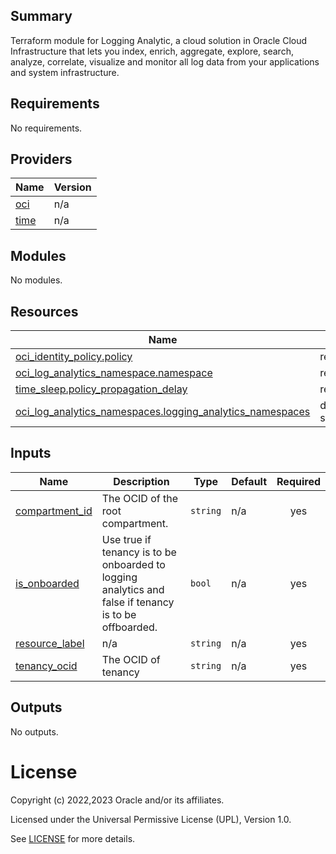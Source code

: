## Summary
Terraform module for Logging Analytic, a cloud solution in 
Oracle Cloud Infrastructure that lets you index, enrich, 
aggregate, explore, search, analyze, correlate, visualize and monitor 
all log data from your applications and system infrastructure.


<!-- BEGIN_TF_DOCS -->
## Requirements

No requirements.

## Providers

| Name | Version |
|------|---------|
| <a name="provider_oci"></a> [oci](#provider\_oci) | n/a |
| <a name="provider_time"></a> [time](#provider\_time) | n/a |

## Modules

No modules.

## Resources

| Name | Type |
|------|------|
| [oci_identity_policy.policy](https://registry.terraform.io/providers/oracle/oci/latest/docs/resources/identity_policy) | resource |
| [oci_log_analytics_namespace.namespace](https://registry.terraform.io/providers/oracle/oci/latest/docs/resources/log_analytics_namespace) | resource |
| [time_sleep.policy_propagation_delay](https://registry.terraform.io/providers/hashicorp/time/latest/docs/resources/sleep) | resource |
| [oci_log_analytics_namespaces.logging_analytics_namespaces](https://registry.terraform.io/providers/oracle/oci/latest/docs/data-sources/log_analytics_namespaces) | data source |

## Inputs

| Name | Description | Type | Default | Required |
|------|-------------|------|---------|:--------:|
| <a name="input_compartment_id"></a> [compartment\_id](#input\_compartment\_id) | The OCID of the root compartment. | `string` | n/a | yes |
| <a name="input_is_onboarded"></a> [is\_onboarded](#input\_is\_onboarded) | Use true if tenancy is to be onboarded to logging analytics and false if tenancy is to be offboarded. | `bool` | n/a | yes |
| <a name="input_resource_label"></a> [resource\_label](#input\_resource\_label) | n/a | `string` | n/a | yes |
| <a name="input_tenancy_ocid"></a> [tenancy\_ocid](#input\_tenancy\_ocid) | The OCID of tenancy | `string` | n/a | yes |

## Outputs

No outputs.
<!-- END_TF_DOCS -->   

# License

Copyright (c) 2022,2023 Oracle and/or its affiliates.

Licensed under the Universal Permissive License (UPL), Version 1.0.

See [LICENSE](./LICENSE) for more details.